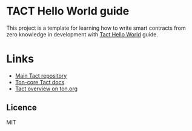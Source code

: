 # TACT Hello World guide

This project is a template for learning how to write smart contracts from zero knowledge in development with [Tact Hello World](https://ton.org/docs/develop/tact/introduce/hello-world-guide) guide.

# Links
* [Main Tact repository](https://github.com/ton-core/tact)
* [Ton-core Tact docs](https://github.com/ton-core/tact)
* [Tact overview on ton.org](https://ton.org/docs/develop/tact/tact-overview)

## Licence

MIT